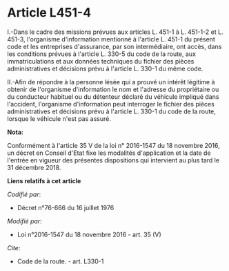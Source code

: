 # Article L451-4

I.-Dans le cadre des missions prévues aux articles L. 451-1 à L. 451-1-2 et L. 451-3, l'organisme d'information mentionné à
l'article L. 451-1 du présent code et les entreprises d'assurance, par son intermédiaire, ont accès, dans les conditions
prévues à l'article L. 330-5 du code de la route, aux immatriculations et aux données techniques du fichier des pièces
administratives et décisions prévu à l'article L. 330-1 du même code. 

II.-Afin de répondre à la personne lésée qui a prouvé un intérêt légitime à obtenir de l'organisme d'information le nom et
l'adresse du propriétaire ou du conducteur habituel ou du détenteur déclaré du véhicule impliqué dans l'accident, l'organisme
d'information peut interroger le fichier des pièces administratives et décisions prévu à l'article L. 330-1 du code de la
route, lorsque le véhicule n'est pas assuré.

**Nota:**

Conformément à l'article 35 V de la loi n° 2016-1547 du 18 novembre 2016, un décret en Conseil d'Etat fixe les modalités
d'application et la date de l'entrée en vigueur des présentes dispositions qui intervient au plus tard le 31 décembre 2018.

**Liens relatifs à cet article**

_Codifié par_:

  - Décret n°76-666 du 16 juillet 1976

_Modifié par_:

  - Loi n°2016-1547 du 18 novembre 2016 - art. 35 (V)

_Cite_:

  - Code de la route. - art. L330-1
